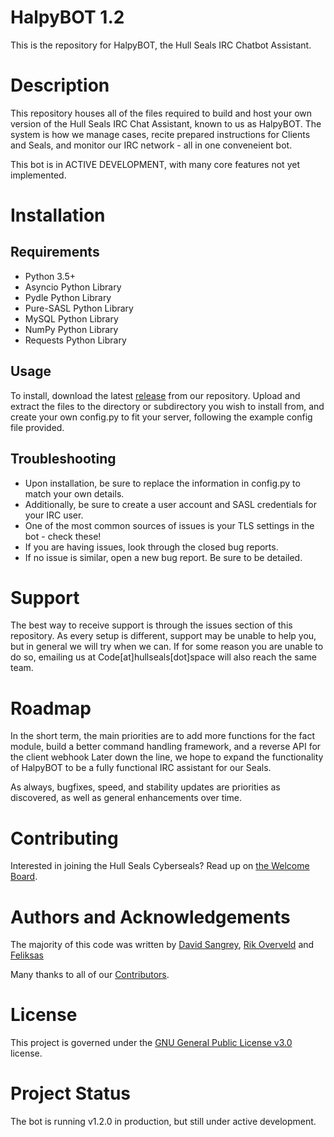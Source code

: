 # HalpyBOT 1.2
This is the repository for HalpyBOT, the Hull Seals IRC Chatbot Assistant.

# Description
This repository houses all of the files required to build and host your own version of the Hull Seals IRC Chat Assistant, known to us as HalpyBOT. The system is how we manage cases, recite prepared instructions for Clients and Seals, and monitor our IRC network - all in one conveneient bot.

This bot is in ACTIVE DEVELOPMENT, with many core features not yet implemented.

# Installation

## Requirements
- Python 3.5+
- Asyncio Python Library
- Pydle Python Library
- Pure-SASL Python Library
- MySQL Python Library
- NumPy Python Library
- Requests Python Library

## Usage
To install, download the latest [release](https://gitlab.com/hull-seals-cyberseals/irc/halpybot/-/tags) from our repository. Upload and extract the files to the directory or subdirectory you wish to install from, and create your own config.py to fit your server, following the example config file provided.

## Troubleshooting
- Upon installation, be sure to replace the information in config.py to match your own details.
- Additionally, be sure to create a user account and SASL credentials for your IRC user.
- One of the most common sources of issues is your TLS settings in the bot - check these!
- If you are having issues, look through the closed bug reports.
- If no issue is similar, open a new bug report. Be sure to be detailed.

# Support
The best way to receive support is through the issues section of this repository. As every setup is different, support may be unable to help you, but in general we will try when we can.
If for some reason you are unable to do so, emailing us at Code[at]hullseals[dot]space will also reach the same team.

# Roadmap
In the short term, the main priorities are to add more functions for the fact module, build a better command handling framework, and a reverse API for the client webhook
Later down the line, we hope to expand the functionality of HalpyBOT to be a fully functional IRC assistant for our Seals.

As always, bugfixes, speed, and stability updates are priorities as discovered, as well as general enhancements over time.

# Contributing
Interested in joining the Hull Seals Cyberseals? Read up on [the Welcome Board](https://gitlab.com/hull-seals/welcome-to-the-hull-seals-devops-board).

# Authors and Acknowledgements
The majority of this code was written by [David Sangrey](https://gitlab.com/Rixxan), [Rik Overveld](https://gitlab.com/rik079) and [Feliksas](https://gitlab.com/feliksas)

Many thanks to all of our [Contributors](https://gitlab.com/hull-seals/welcome-to-the-hull-seals-devops-board/blob/master/CONTRIBUTORS.md).

# License
This project is governed under the [GNU General Public License v3.0](LICENSE) license.

# Project Status
The bot is running v1.2.0 in production, but still under active development.
